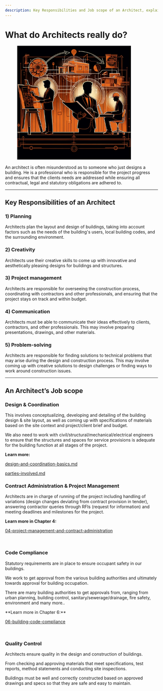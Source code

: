 ```yaml
---
description: Key Responsibilities and Job scope of an Architect, explained.
---
```


# What do Architects really do?

<div align="left">

<figure><img src="../.gitbook/assets/Architect jobscope.png" alt="" width="375"><figcaption></figcaption></figure>

</div>

An architect is often misunderstood as to someone who just designs a building. He is a professional who is responsible for the project progress and ensures that the clients needs are addressed while ensuring all contractual, legal and statutory obligations are adhered to.

***

## K**ey Responsibilities of an Architect**

### **1) Planning**

Architects plan the layout and design of buildings, taking into account factors such as the needs of the building's users, local building codes, and the surrounding environment.

### **2) Creativity**

Architects use their creative skills to come up with innovative and aesthetically pleasing designs for buildings and structures.

### **3) Project management**

Architects are responsible for overseeing the construction process, coordinating with contractors and other professionals, and ensuring that the project stays on track and within budget.

### **4) Communication**

Architects must be able to communicate their ideas effectively to clients, contractors, and other professionals. This may involve preparing presentations, drawings, and other materials.

### 5) **Problem-solving**

Architects are responsible for finding solutions to technical problems that may arise during the design and construction process. This may involve coming up with creative solutions to design challenges or finding ways to work around construction issues.

***

## **An Architect’s Job scope**⠀⠀

### **Design & Coordination**

This involves conceptualizing, developing and detailing of the building design & site layout, as well as coming up with specifications of materials based on the site context and project/client brief and budget.

We also need to work with civil/structural/mechanical/electrical engineers to ensure that the structures and spaces for service provisions is adequate for the building function at all stages of the project.⠀

**Learn more:**

[design-and-coordination-basics.md](design-and-coordination-basics.md "mention")⠀⠀⠀⠀⠀⠀⠀⠀

[parties-involved.md](parties-involved.md "mention")

###

### **Contract Administration & Project Management**

Architects are in charge of running of the project including handling of variations (design changes deviating from contract provision in tender), answering contractor queries through RFIs (request for information) and meeting deadlines and milestones for the project.⠀⠀⠀⠀⠀⠀⠀⠀⠀

**Learn more in Chapter 4:**

[04-project-management-and-contract-administration](../04-project-management-and-contract-administration/ "mention")

⠀⠀⠀⠀⠀⠀⠀⠀⠀

### **Code Compliance**

Statutory requirements are in place to ensure occupant safety in our buildings.

We work to get approval from the various building authorities and ultimately towards approval for building occupation.

There are many building authorities to get approvals from, ranging from urban planning, building control, sanitary/sewerage/drainage, fire safety, environment and many more..

\*\*Learn more in Chapter 6:\*\*⠀

[06-building-code-compliance](../06-building-code-compliance/ "mention")

⠀⠀⠀⠀⠀⠀⠀⠀⠀

### **Quality Control**

Architects ensure quality in the design and construction of buildings.

From checking and approving materials that meet specifications, test reports, method statements and conducting site inspections.

Buildings must be well and correctly constructed based on approved drawings and specs so that they are safe and easy to maintain.
